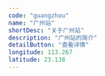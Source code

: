 ```yaml
---
code: "guangzhou"
name: "广州站"
shortDesc: "关于广州站"
description: "广州站的简介"
detailButton: "查看详情"
longitude: 113.267
latitude: 23.138
---
```


